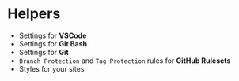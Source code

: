 # Helpers

- Settings for **VSCode**
- Settings for **Git Bash**
- Settings for **Git**
- `Branch Protection` and `Tag Protection` rules for **GitHub Rulesets**
- Styles for your sites
